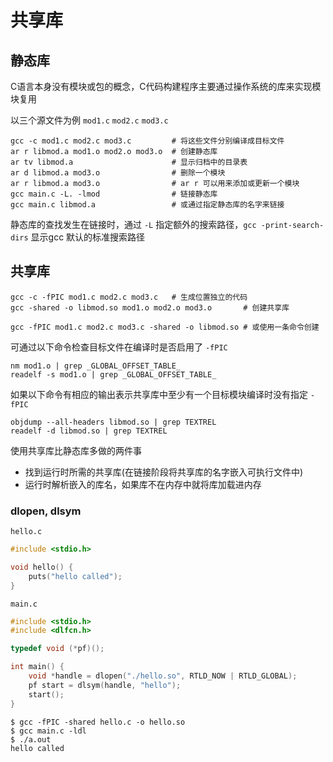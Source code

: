 # 共享库

## 静态库

C语言本身没有模块或包的概念，C代码构建程序主要通过操作系统的库来实现模块复用

以三个源文件为例 `mod1.c` `mod2.c`  `mod3.c`

```shell
gcc -c mod1.c mod2.c mod3.c         # 将这些文件分别编译成目标文件
ar r libmod.a mod1.o mod2.o mod3.o  # 创建静态库
ar tv libmod.a                      # 显示归档中的目录表
ar d libmod.a mod3.o                # 删除一个模块
ar r libmod.a mod3.o                # ar r 可以用来添加或更新一个模块
gcc main.c -L. -lmod                # 链接静态库
gcc main.c libmod.a                 # 或通过指定静态库的名字来链接
```

静态库的查找发生在链接时，通过 `-L` 指定额外的搜索路径，`gcc -print-search-dirs` 显示gcc 默认的标准搜索路径

## 共享库

```shell
gcc -c -fPIC mod1.c mod2.c mod3.c   # 生成位置独立的代码
gcc -shared -o libmod.so mod1.o mod2.o mod3.o       # 创建共享库

gcc -fPIC mod1.c mod2.c mod3.c -shared -o libmod.so # 或使用一条命令创建
```

可通过以下命令检查目标文件在编译时是否启用了 `-fPIC`

```shell
nm mod1.o | grep _GLOBAL_OFFSET_TABLE_
readelf -s mod1.o | grep _GLOBAL_OFFSET_TABLE_
```

如果以下命令有相应的输出表示共享库中至少有一个目标模块编译时没有指定 `-fPIC`

```shell
objdump --all-headers libmod.so | grep TEXTREL
readelf -d libmod.so | grep TEXTREL
```

使用共享库比静态库多做的两件事

- 找到运行时所需的共享库(在链接阶段将共享库的名字嵌入可执行文件中)
- 运行时解析嵌入的库名，如果库不在内存中就将库加载进内存

### dlopen, dlsym

`hello.c`

```c
#include <stdio.h>

void hello() {
    puts("hello called");
}
```

`main.c`

```c
#include <stdio.h>
#include <dlfcn.h>

typedef void (*pf)();

int main() {
    void *handle = dlopen("./hello.so", RTLD_NOW | RTLD_GLOBAL);
    pf start = dlsym(handle, "hello");
    start();
}
```

```shell
$ gcc -fPIC -shared hello.c -o hello.so
$ gcc main.c -ldl
$ ./a.out
hello called
```
